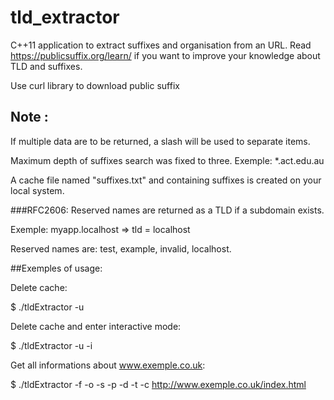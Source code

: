 # tld_extractor

C++11 application to extract suffixes and organisation from an URL.
Read https://publicsuffix.org/learn/ if you want to improve your knowledge about TLD and suffixes.

Use curl library to download public suffix

## Note :

If multiple data are to be returned, a slash will be used to separate items.

Maximum depth of suffixes search was fixed to three.
Exemple: *.act.edu.au

A cache file named "suffixes.txt" and containing suffixes is created on your local system.

###RFC2606:
Reserved names are returned as a TLD if a subdomain exists.

Exemple: myapp.localhost => tld = localhost

Reserved names are: test, example, invalid, localhost.

##Exemples of usage:

Delete cache:

$ ./tldExtractor -u

Delete cache and enter interactive mode:

$ ./tldExtractor -u -i

Get all informations about www.exemple.co.uk:

$ ./tldExtractor -f -o -s -p -d -t -c http://www.exemple.co.uk/index.html

